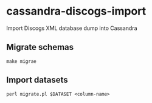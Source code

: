 # cassandra-discogs-import
Import Discogs XML database dump into Cassandra

## Migrate schemas 

```
make migrae
```

## Import datasets

```
perl migrate.pl $DATASET <column-name>
```
